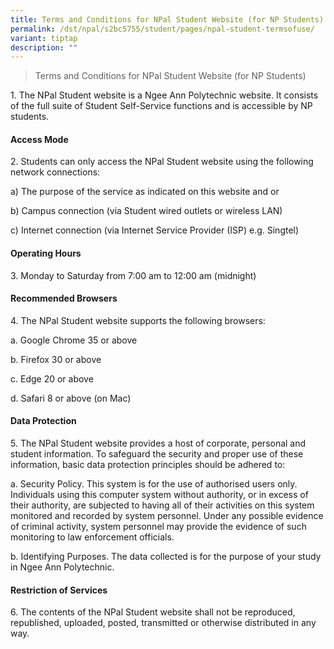 ```yaml
---
title: Terms and Conditions for NPal Student Website (for NP Students)
permalink: /dst/npal/s2bc5755/student/pages/npal-student-termsofuse/
variant: tiptap
description: ""
---
```

<blockquote>
<p>Terms and Conditions for NPal Stu​dent Website (for NP Students)</p>
</blockquote>
<p>1. The NPal Student website is a Ngee Ann Polytechnic website. It consists
of the full suite of Student Self-Service functions and is accessible by
NP students.</p>
<h4>Access Mode</h4>
<p>2. Students can only access the NPal Student website using the following
network connections:</p>
<p>a) The purpose of the service as indicated on this website and or</p>
<p>b) Campus connection (via Student wired outlets or wireless LAN)</p>
<p>c) Internet connection (via Internet Service Provider (ISP) e.g. Singtel)</p>
<h4>Operating Hours</h4>
<p>3. Monday to Saturday from 7:00 am to 12:00 am (midnight)</p>
<h4>Recommended Browsers</h4>
<p>4. The NPal Student website supports the following browsers:</p>
<p>a. Google Chrome 35 or above</p>
<p>b. Firefox 30 or above</p>
<p>c. Edge 20 or above</p>
<p>d. Safari 8 or above (on Mac)</p>
<p></p>
<h4>Data Protection</h4>
<p>5. The NPal Student website provides a host of corporate, personal and
student information. To safeguard the security and proper use of these
information, basic data protection principles should be adhered to:</p>
<p>a. Security Policy. This system is for the use of authorised users only.
Individuals using this computer system without authority, or in excess
of their authority, are subjected to having all of their activities on
this system monitored and recorded by system personnel. Under any possible
evidence of criminal activity, system personnel may provide the evidence
of such monitoring to law enforcement officials.</p>
<p>b. Identifying Purposes. The data collected is for the purpose of your
study in Ngee Ann Polytechnic.</p>
<h4>Restriction of Services</h4>
<p>6. The contents of the NPal Student website shall not be reproduced, republished,
uploaded, posted, transmitted or otherwise distributed in any way.</p>